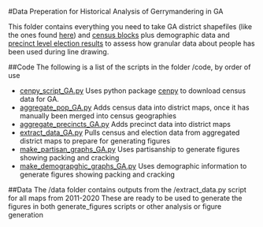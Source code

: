 #Data Preperation for Historical Analysis of Gerrymandering in GA

This folder contains everything you need to take GA district shapefiles 
(like the ones found [here](https://data-hub.gio.georgia.gov/datasets/GARC::georgia-senate-districts)) 
and [census blocks](https://catalog.data.gov/dataset/tiger-line-shapefile-2017-2010-state-georgia-2010-census-block-state-based)
plus demographic data and [precinct level election results](https://openprecincts.org/ga/)
to assess how granular data about people has been used during line drawing. 

##Code
The following is a list of the scripts in the folder /code, by order of use
- [cenpy_script_GA.py](https://github.com/hwheelen/PGP_RapidResponse/blob/master/Georgia/code/cenpy_script_GA.py)
    Uses python package [cenpy](https://pypi.org/project/cenpy/) to download census data for GA.
- [aggregate_pop_GA.py](https://github.com/hwheelen/PGP_RapidResponse/blob/master/Georgia/code/aggregate_pop_GA.py)
    Adds census data into district maps, once it has manually been merged into census geographies
- [aggregate_precincts_GA.py](https://github.com/hwheelen/PGP_RapidResponse/blob/master/Georgia/code/aggregate_precincts_GA.py)
    Adds precinct data into district maps
- [extract_data_GA.py](https://github.com/hwheelen/PGP_RapidResponse/blob/master/Georgia/code/extract_data_GA.py)
    Pulls census and election data from aggregated district maps to prepare for generating figures
- [make_partisan_graphs_GA.py](https://github.com/hwheelen/PGP_RapidResponse/blob/master/Georgia/code/make_partisan_graphs_GA.py)
    Uses partisanship to generate figures showing packing and cracking
- [make_demograpghic_graphs_GA.py](https://github.com/hwheelen/PGP_RapidResponse/blob/master/Georgia/code/make_demographic_graphs_GA.py)
    Uses demographic information to generate figures showing packing and cracking


##Data
The /data folder contains outputs from the /extract_data.py script for all maps from 2011-2020
These are ready to be used to generate the figures in both generate_figures scripts
or other analysis or figure generation
